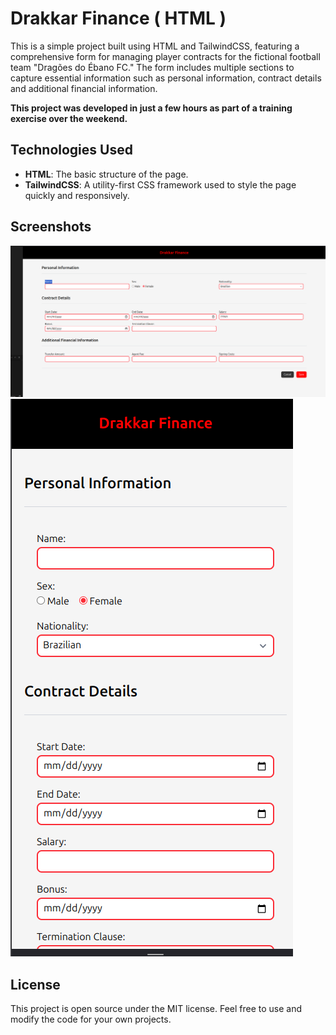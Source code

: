 # Drakkar Finance ( HTML )

This is a simple project built using HTML and TailwindCSS, featuring a comprehensive form for managing player contracts for the fictional football team "Dragões do Ébano FC." The form includes multiple sections to capture essential information such as personal information, contract details and additional financial information.

**This project was developed in just a few hours as part of a training exercise over the weekend.**

## Technologies Used

- **HTML**: The basic structure of the page.
- **TailwindCSS**: A utility-first CSS framework used to style the page quickly and responsively.

## Screenshots

![Print of the website(md)](assets/screenshot-md.png)
![Print of the website(sm)](assets/screenshot-sm.png)

## License

This project is open source under the MIT license. Feel free to use and modify the code for your own projects.
